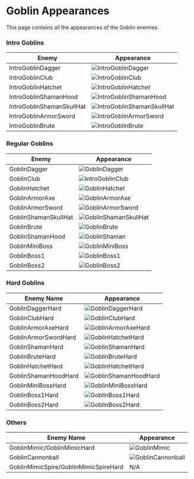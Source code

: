 # Goblin Appearances

This page contains all the appearances of the Goblin enemies.

### Intro Goblins

| Enemy                     | Appearance                                                                                                                                                                                                                                                         |
| ------------------------- | ------------------------------------------------------------------------------------------------------------------------------------------------------------------------------------------------------------------------------------------------------------------ |
| IntroGoblinDagger         | ![IntroGoblinDagger](https://media.discordapp.net/attachments/1412814452692091163/1412814700802085046/9b61377f-4e0e-4eb1-b761-f2b0cdb22947.png?ex=68b9a9b9&is=68b85839&hm=9b6b4ec6dee43501e827685700e0ef0ad44f500525401ed939e0859f81c55388&=&width=448&height=432) |
| IntroGoblinClub           | ![IntroGoblinClub](https://media.discordapp.net/attachments/1412814452692091163/1412814872147923114/4ea29f86-c210-4c74-9585-d56f8ee85456.png?ex=68b9a9e2&is=68b85862&hm=7f79376356d342395f57989461fc5e8306c48055e03ea98ba5520d9ec6a16a54&=&width=380&height=436)   |
| IntroGoblinHatchet        | ![IntroGoblinHatchet](https://media.discordapp.net/attachments/1412814452692091163/1412822498013352037/61264.png?ex=68b9b0fc&is=68b85f7c&hm=469748af0fb4d167e0659f0159b04e3afdd0d44f58765a140449158a473adfa0&=&width=536&height=596)                               |
| IntroGoblinShamanHood     | ![IntroGoblinShamanHood](https://media.discordapp.net/attachments/1412814452692091163/1412822570897506304/90731.png?ex=68b9b10d&is=68b85f8d&hm=6f8e0707fa2b73e1b9019fb8baf8e95483bdd9e16460c28c06d0c2999f0a8aa8&=&width=596&height=608)                            |
| IntroGoblinShamanSkullHat | ![IntroGoblinShamanSkullHat](https://media.discordapp.net/attachments/1412814452692091163/1412822097876484298/74139.png?ex=68b9b09d&is=68b85f1d&hm=ddfac78f1cc988d37845e77394783a3b9b41b479869ab23a1f9d615045460df2&=&width=576&height=532)                        |
| IntroGoblinArmorSword     | ![IntroGoblinArmorSword](https://media.discordapp.net/attachments/1412814452692091163/1412822205007396904/44711.png?ex=68b9b0b6&is=68b85f36&hm=9a0d9989a714234f777a109ead5559f2cc97bd289177ed3a484b17241fe4ee77&=&width=520&height=508)                            |
| IntroGoblinBrute          | ![IntroGoblinBrute](https://media.discordapp.net/attachments/1412814452692091163/1412822377234043020/740.png?ex=68b9b0df&is=68b85f5f&hm=9b8236f3ae4e7aa36115d107a48283c2163badc3a74f5ce13add17eb18a2f648&=&width=456&height=620)                                   |

### Regular Goblins

| Enemy                | Appearance                                                                                                                                                                                                                                                            |
| -------------------- | --------------------------------------------------------------------------------------------------------------------------------------------------------------------------------------------------------------------------------------------------------------------- |
| GoblinDagger         | ![GoblinDagger](https://media.discordapp.net/attachments/1412814452692091163/1412814929257566238/cbd86083-7488-461c-a0b1-964ef0d70e58.png?ex=68b9a9ef&is=68b8586f&hm=47e30de4e0402f09f79e84bcfbfdfb3a07793929799c926f7f252148447d9110&=&width=380&height=496)         |
| GoblinClub           | ![IntroGoblinClub](https://media.discordapp.net/attachments/1412814452692091163/1412814872147923114/4ea29f86-c210-4c74-9585-d56f8ee85456.png?ex=68b9a9e2&is=68b85862&hm=7f79376356d342395f57989461fc5e8306c48055e03ea98ba5520d9ec6a16a54&=&width=380&height=436)      |
| GoblinHatchet        | ![GoblinHatchet](https://media.discordapp.net/attachments/1412814452692091163/1412815079694401656/9157af88-83cd-4863-89db-e9175114f513.png?ex=68b9aa13&is=68b85893&hm=6c09aed59284a91e785bebac4efa09fcaeeada8f0de0e36b013f7c5f94765fe6&=&width=456&height=760)        |
| GoblinArmorAxe       | ![GoblinArmorAxe](https://media.discordapp.net/attachments/1412814452692091163/1412814757995610133/63b7f767-2a80-4815-88a1-9d0585188721.png?ex=68b9a9c7&is=68b85847&hm=755913da410205fd7da81f3530d7c70ce82d21b5d81ac95c1df448014c3164d0&=&width=520&height=444)       |
| GoblinArmorSword     | ![GoblinArmorSword](https://media.discordapp.net/attachments/1412814452692091163/1412814639426961469/78d07280-d8ed-4bac-b667-10bc42decbd8.png?ex=68b9a9aa&is=68b8582a&hm=1cbd87dfbec9e89c1824ae7edc19c3706947f3eee9ec4b437167f8182ef2be33&=&width=420&height=516)     |
| GoblinShamanSkullHat | ![GoblinShamanSkullHat](https://media.discordapp.net/attachments/1412814452692091163/1412814977609371668/45917bb2-7900-4b55-8c80-25c77141c9da.png?ex=68b9a9fb&is=68b8587b&hm=bdcbb051b63981dacbb1ab1823dce5ebf425f8a227671f29367f5777d3bf5321&=&width=480&height=504) |
| GoblinBrute          | ![GoblinBrute](https://media.discordapp.net/attachments/1412814452692091163/1412815030101213255/53f2b3b5-0daa-4982-b0b7-1908e6a33501.png?ex=68b9aa08&is=68b85888&hm=9b3bec65a9fbb710824d81cdd2759912f664b5b9164b6102173d62b955b12ecf&=&width=436&height=764)          |
| GoblinShamanHood     | ![GoblinShaman](https://media.discordapp.net/attachments/1412814452692091163/1412815125395542046/43b2ec2d-b26f-4838-b14d-e7abdd70e900.png?ex=68b9aa1e&is=68b8589e&hm=e9a95d4823e0622efeffcba62ec478f02c5cde890adc3627903407fcf109ef3e&=&width=400&height=628)         |
| GoblinMiniBoss       | ![GoblinMiniBoss](https://media.discordapp.net/attachments/1412814452692091163/1412822662450909327/90406.png?ex=68b9b123&is=68b85fa3&hm=4431e7afda021330e05ace7e8a1d36a7826f4b102cd8d035d07e91088e53f60f&=&width=688&height=724)                                      |
| GoblinBoss1          | ![GoblinBoss1](https://media.discordapp.net/attachments/1412814452692091163/1412822737251991663/93216.png?ex=68b9b135&is=68b85fb5&hm=640a779a3d49687b6697f0f238a969abdd5b5ab8ecde7dc066e253d8c4a14ad6&=&width=596&height=764)                                         |
| GoblinBoss2          | ![GoblinBoss2](https://media.discordapp.net/attachments/1412814452692091163/1412822814913728552/24027.png?ex=68b9b148&is=68b85fc8&hm=b3fbfd06faa53bcf7dd0af202d8cb836705b2a0eb85f0c7bda9bf448db6bc2fd&=&width=796&height=908)                                         |

### Hard Goblins

| Enemy Name           | Appearance                                                                                                                                                                                                                                                          |
| -------------------- | ------------------------------------------------------------------------------------------------------------------------------------------------------------------------------------------------------------------------------------------------------------------- |
| GoblinDaggerHard     | ![GoblinDaggerHard](https://media.discordapp.net/attachments/1412814452692091163/1412832562073702470/42179.png?ex=68b9ba5b&is=68b868db&hm=12b42103b1ccb82ac7ea34c9478e9aeaab83858a3188fa35dc63f8ab813099ed&=&width=516&height=376)                                  |
| GoblinClubHard       | ![GoblinClubHard](https://media.discordapp.net/attachments/1412814452692091163/1412829667886628995/45055.png?ex=68b9b7a9&is=68b86629&hm=431fff62637e1752e60de8097b11284dcfd8d89be83a164ace5ca9e29ca479d8&=&width=424&height=368)                                    |
| GoblinArmorAxeHard   | ![GoblinArmorAxeHard](https://media.discordapp.net/attachments/1412814452692091163/1412814815004721353/020700ac-112b-40ab-847d-b15756936fef.png?ex=68b9a9d4&is=68b85854&hm=8a62a6e48489f37f053bf37577e5b1f96f22af4c4d97aac4f9bb95b0b41bb4b5&=&width=468&height=480) |
| GoblinArmorSwordHard | ![GoblinHatchetHard](https://media.discordapp.net/attachments/1412814452692091163/1412830306200719441/46441.png?ex=68b9b842&is=68b866c2&hm=03239deb6f81fdec2b95c15408c66e6db556d879ae1f636468ac0763ebef591d&=&width=556&height=496)                                 |
| GoblinShamanHard     | ![GoblinShamanHard](https://media.discordapp.net/attachments/1412814452692091163/1412830566977372283/16644.png?ex=68b9b880&is=68b86700&hm=4d7fa49d51c377035609485ab3357e97e5bdc7243709e18c34d9ab18576fb134&=&width=424&height=396)                                  |
| GoblinBruteHard      | ![GoblinBruteHard](https://media.discordapp.net/attachments/1412814452692091163/1412830797207175178/9520.png?ex=68b9b8b7&is=68b86737&hm=fb285065e2d73e521fdae93dbe93696329479cadf6dd4a3e5c1af26069da5ffe&=&width=496&height=660)                                    |
| GoblinHatchetHard    | ![GoblinHatchetHard](https://media.discordapp.net/attachments/1412814452692091163/1412830990249885707/11542.png?ex=68b9b8e5&is=68b86765&hm=d4a5001f483dc81744e2a12b928fe5e66cb3ea03d087a4951efb1a5d19b088e4&=&width=380&height=640)                                 |
| GoblinShamanHoodHard | ![GoblinShamanHoodHard](https://media.discordapp.net/attachments/1412814452692091163/1412831274716106842/23772.png?ex=68b9b929&is=68b867a9&hm=088c2c87cb588efabc0815a7ee915f7db753e588ad522d66ba887d599e27517c&=&width=428&height=592)                              |
| GoblinMiniBossHard   | ![GoblinMiniBossHard](https://media.discordapp.net/attachments/1412814452692091163/1412831429540450314/20210.png?ex=68b9b94d&is=68b867cd&hm=c503c4c0fccb30203bb243a9b161425fd96423499a53157c87aa6d6ff658facc&=&width=508&height=728)                                |
| GoblinBoss1Hard      | ![GoblinBoss1Hard](https://media.discordapp.net/attachments/1412814452692091163/1412831647287738419/26176.png?ex=68b9b981&is=68b86801&hm=d02adb2fef3383c245c0c9aa5e6cb67e13d2d32356783d7176894bc42f6d42f5&=&width=488&height=940)                                   |
| GoblinBoss2Hard      | ![GoblinBoss2Hard](https://media.discordapp.net/attachments/1412814452692091163/1412831755710496820/12399.png?ex=68b9b99b&is=68b8681b&hm=bc10a69831dcea91535596cf1f147dc199d2e695cb882ae5bbcde361a81c4e73&=&width=564&height=868)                                   |

### Others

| Enemy Name                            | Appearance                                                                                                                                                                                                                         |
| ------------------------------------- | ---------------------------------------------------------------------------------------------------------------------------------------------------------------------------------------------------------------------------------- |
| GoblinMimic/GoblinMimicHard           | ![GoblinMimic](https://media.discordapp.net/attachments/1412814452692091163/1412823010158579833/91611.png?ex=68b9b176&is=68b85ff6&hm=7d753f39003f898c0b4f4c9f52aa34ea24dbd6dc5d0954e0164331b70c2fc48c&=&width=584&height=588)      |
| GoblinCannonball                      | ![GoblinCannonball](https://media.discordapp.net/attachments/1412814452692091163/1412822904210718833/49560.png?ex=68b9b15d&is=68b85fdd&hm=17006e0a3b853acc5bdf45b53da34b490aca1d27b11eec9ceb3f3af94ca48525&=&width=360&height=300) |
| GoblinMimicSpire/GoblinMimicSpireHard | N/A                                                                                                                                                                                                                                |
